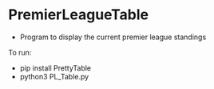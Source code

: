# PremierLeagueTable
- Program to display the current premier league standings

To run:
- pip install PrettyTable
- python3 PL_Table.py

